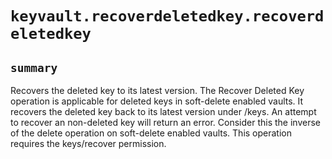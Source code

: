 # `keyvault.recoverdeletedkey.recoverdeletedkey`

## `summary`
Recovers the deleted key to its latest version. The Recover Deleted Key operation is applicable for deleted keys in soft-delete enabled vaults. It recovers the deleted key back to its latest version under /keys. An attempt to recover an non-deleted key will return an error. Consider this the inverse of the delete operation on soft-delete enabled vaults. This operation requires the keys/recover permission.


